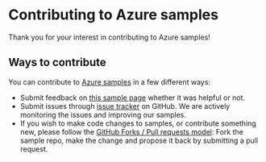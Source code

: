 # Contributing to Azure samples

Thank you for your interest in contributing to Azure samples!

## Ways to contribute

You can contribute to [Azure samples](https://github.com/Azure-Samples/traffic-manager-dotnet-manage-profiles) in a few different ways:

- Submit feedback on [this sample page](https://azure.microsoft.com/documentation/samples/traffic-manager-dotnet-manage-profiles/) whether it was helpful or not.  
- Submit issues through [issue tracker](https://github.com/Azure-Samples/traffic-manager-dotnet-manage-profiles/issues) on GitHub. We are actively monitoring the issues and improving our samples.
- If you wish to make code changes to samples, or contribute something new, please follow the [GitHub Forks / Pull requests model](https://help.github.com/articles/fork-a-repo/): Fork the sample repo, make the change and propose it back by submitting a pull request.